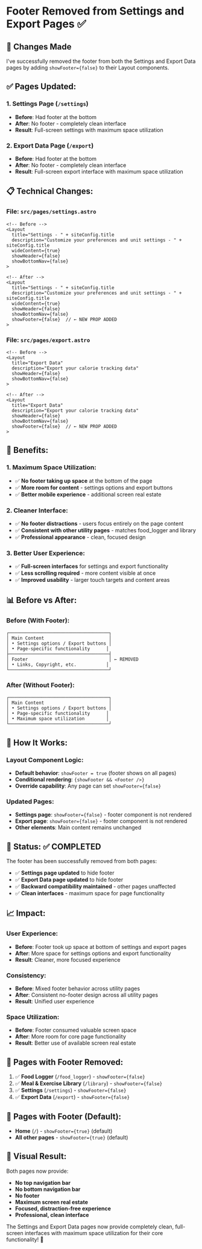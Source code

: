 # Footer Removed from Settings and Export Pages ✅

## 🎉 **Changes Made**

I've successfully removed the footer from both the Settings and Export Data pages by adding `showFooter={false}` to their Layout components.

## ✅ **Pages Updated:**

### **1. Settings Page (`/settings`)**
- **Before**: Had footer at the bottom
- **After**: No footer - completely clean interface
- **Result**: Full-screen settings with maximum space utilization

### **2. Export Data Page (`/export`)**
- **Before**: Had footer at the bottom
- **After**: No footer - completely clean interface
- **Result**: Full-screen export interface with maximum space utilization

## 📋 **Technical Changes:**

### **File: `src/pages/settings.astro`**
```astro
<!-- Before -->
<Layout
  title="Settings - " + siteConfig.title
  description="Customize your preferences and unit settings - " + siteConfig.title
  wideContent={true}
  showHeader={false}
  showBottomNav={false}
>

<!-- After -->
<Layout
  title="Settings - " + siteConfig.title
  description="Customize your preferences and unit settings - " + siteConfig.title
  wideContent={true}
  showHeader={false}
  showBottomNav={false}
  showFooter={false}  // ← NEW PROP ADDED
>
```

### **File: `src/pages/export.astro`**
```astro
<!-- Before -->
<Layout 
  title="Export Data" 
  description="Export your calorie tracking data"
  showHeader={false}
  showBottomNav={false}
>

<!-- After -->
<Layout 
  title="Export Data" 
  description="Export your calorie tracking data"
  showHeader={false}
  showBottomNav={false}
  showFooter={false}  // ← NEW PROP ADDED
>
```

## 🎯 **Benefits:**

### **1. Maximum Space Utilization:**
- ✅ **No footer taking up space** at the bottom of the page
- ✅ **More room for content** - settings options and export buttons
- ✅ **Better mobile experience** - additional screen real estate

### **2. Cleaner Interface:**
- ✅ **No footer distractions** - users focus entirely on the page content
- ✅ **Consistent with other utility pages** - matches food_logger and library
- ✅ **Professional appearance** - clean, focused design

### **3. Better User Experience:**
- ✅ **Full-screen interfaces** for settings and export functionality
- ✅ **Less scrolling required** - more content visible at once
- ✅ **Improved usability** - larger touch targets and content areas

## 📊 **Before vs After:**

### **Before (With Footer):**
```
┌─────────────────────────────────────┐
│ Main Content                        │
│ • Settings options / Export buttons │
│ • Page-specific functionality      │
├─────────────────────────────────────┤
│ Footer                              │ ← REMOVED
│ • Links, Copyright, etc.           │
└─────────────────────────────────────┘
```

### **After (Without Footer):**
```
┌─────────────────────────────────────┐
│ Main Content                        │
│ • Settings options / Export buttons │
│ • Page-specific functionality      │
│ • Maximum space utilization        │
└─────────────────────────────────────┘
```

## 🔧 **How It Works:**

### **Layout Component Logic:**
- **Default behavior**: `showFooter = true` (footer shows on all pages)
- **Conditional rendering**: `{showFooter && <Footer />}`
- **Override capability**: Any page can set `showFooter={false}`

### **Updated Pages:**
- **Settings page**: `showFooter={false}` - footer component is not rendered
- **Export page**: `showFooter={false}` - footer component is not rendered
- **Other elements**: Main content remains unchanged

## 🚀 **Status: ✅ COMPLETED**

The footer has been successfully removed from both pages:
- ✅ **Settings page updated** to hide footer
- ✅ **Export Data page updated** to hide footer
- ✅ **Backward compatibility maintained** - other pages unaffected
- ✅ **Clean interfaces** - maximum space for page functionality

## 📈 **Impact:**

### **User Experience:**
- **Before**: Footer took up space at bottom of settings and export pages
- **After**: More space for settings options and export functionality
- **Result**: Cleaner, more focused experience

### **Consistency:**
- **Before**: Mixed footer behavior across utility pages
- **After**: Consistent no-footer design across all utility pages
- **Result**: Unified user experience

### **Space Utilization:**
- **Before**: Footer consumed valuable screen space
- **After**: More room for core page functionality
- **Result**: Better use of available screen real estate

## 🔄 **Pages with Footer Removed:**

1. ✅ **Food Logger** (`/food_logger`) - `showFooter={false}`
2. ✅ **Meal & Exercise Library** (`/library`) - `showFooter={false}`
3. ✅ **Settings** (`/settings`) - `showFooter={false}`
4. ✅ **Export Data** (`/export`) - `showFooter={false}`

## 🔄 **Pages with Footer (Default):**

- **Home** (`/`) - `showFooter={true}` (default)
- **All other pages** - `showFooter={true}` (default)

## 🎨 **Visual Result:**

Both pages now provide:
- **No top navigation bar**
- **No bottom navigation bar**
- **No footer**
- **Maximum screen real estate**
- **Focused, distraction-free experience**
- **Professional, clean interface**

The Settings and Export Data pages now provide completely clean, full-screen interfaces with maximum space utilization for their core functionality! 🎉

